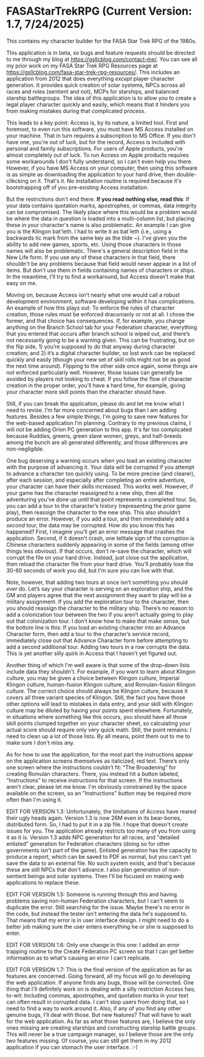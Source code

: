 # FASAStarTrekRPG (Current Version: 1.7, 7/24/2025)
This contains my character builder for the FASA Star Trek RPG of the 1980s.

This application is in beta, so bugs and feature requests should be directed to me through my blog at https://gsllcblog.com/contact-me/. You can see all my prior work on my FASA Star Trek RPG Resources page at https://gsllcblog.com/fasa-star-trek-rpg-resources/. This includes an application from 2012 that does everything *except* player character generation. It provides quick creation of solar systems, NPCs across all races and roles (sentient and not), MCPs for starships, and balanced starship battlegroups. The idea of this application is to allow you to create a legal player character quickly and easily, which means that it hinders you from making mistakes during that complicated process.

This leads to a key point: Access is, by its nature, a limited tool. First and foremost, to even run this software, you must have MS Access installed on your machine. That in turn requires a subscription to MS Office. If you don't have one, you're out of luck, but for the record, Access is included with personal and family subscriptions. For users of Apple products, you're almost completely out of luck. To run Access on Apple products requires some workarounds I don't fully understand, so I can't even help you there. However, if you have MS Access on your computer, then using this software is as simple as downloading the application to your hard drive, then double-clikcking on it. That's it. No installation routine is required because it's bootstrapping off of you pre-existing Access installation.

But the restrictions don't end there. **If you read nothing else, read this**: If your data contains quotation marks, apostrophes, or commas, data integrity can be compromised. The likely place where this would be a problem would be where the data in question is loaded into a multi-column list, but placing these in your character's name is also problematic. An example I can give you is the Klingon bat'leth. I had to write it as bat`leth (i.e., using a backwards tic mark from the same key as the tilde ~). I've given you the ability to add new games, sports, etc. Using those characters in those names will also be problematic. There's a general description field in the New Life form. If you use any of these characters in that field, there shouldn't be any problems because that field would never appear in a list of items. But don't use them in fields containing names of characters or ships. In the meantime, I'll try to find a workaround, but Access doesn't make that easy on me.

Moving on, because Access isn't nearly what one would call a robust development environment, software developing within it has complications. An example of how this plays out: To enforce the rules of character creation, those rules must be enforced draconianly or not at all. I chose the former, and that choice has consequences. If, for example, you change anything on the Branch School tab for your Federation character, everything that you entered that occurs after branch school is wiped out, and there’s not necessarily going to be a warning given. This can be frustrating, but on the flip side, 1) you’re supposed to do that anyway during character creation; and 2) it’s a digital character builder, so lost work can be replaced quickly and easily (though your new set of skill rolls might not be as good the next time around). Flipping to the other side once again, some things are *not* enforced particularly well. However, those issues can generally be avoided by players not looking to cheat. If you follow the flow of character creation in the proper order, you’ll have a hard time, for example, giving your character more skill points than the character should have.

Still, if you can break the application, please do and let me know what I need to revise. I’m far more concerned about bugs than I am adding features. Besides a few simple things, I'm going to save new features for the web-based application I’m planning. Contrary to my previous claims, I will _not_ be adding Orion PC generation to this app. It's far too complicated because Ruddies, greens, green slave women, greys, and half-breeds among the bunch are all generated differently, and those differences are non-negligible.

One bug deserving a warning occurs when you load an existing character with the purpose of advancing it. Your data will be corrupted if you attempt to advance a character too quickly using. To be more precise (and clearer), after each session, and especially after completing an entire adventure, your character can have their skills increased. This works well. However, if your game has the character reassigned to a new ship, then all the adventuring you’ve done up until that point represents a completed tour. So, you can add a tour to the character’s history (representing the prior game play), then reassign the character to the new ship. This also shouldn’t produce an error. However, if you add a tour, and then immediately add a _second_ tour, the data may be corrupted. How do you know this has happened? First, I imagine you'll get an error message that crashes the application. Second, if it doesn't crash, one telltale sign of the corruption is Chinese characters suddenly appearing in some of the fields (among other things less obvious). If that occurs, don't re-save the character, which will corrupt the file on your hard drive. Instead, just close out the application, then reload the character file from your hard drive. You'll probably lose the 30-60 seconds of work you did, but I'm sure you can live with that.

Note, however, that adding two tours at once isn’t something you should _ever_ do. Let’s say your character is serving on an exploration ship, and the GM and players agree that the next assignment they want to play will be a military assignment. If you add the exploration tour to the character, then you should reassign the character to the military ship. There’s no reason to add a colonization tour between the two if you aren’t actually going to play out that colonization tour. I don’t know how to make that make sense, but the bottom line is this: If you load an existing character into an Advance Character form, then add a tour to the character’s service record, immediately close out that Advance Character form before attempting to add a second additional tour. Adding two tours in a row corrupts the data. This is yet another silly quirk in Access that I haven’t yet figured out.

Another thing of which I'm well aware is that some of the drop-down lists include data they shouldn't. For example, if you want to learn about Klingon culture, you may be given a choice between Klingon culture, Imperial Klingon culture, human-fusion Klingon culture, and Romulan-fusion Klingon culture. The correct choice should always be Klingon culture, because it covers all three variant species of Klingon. Still, the fact you have those other options will lead to mistakes in data entry, and your skill with Klingon culture may be diluted by having your points spent elsewhere. Fortunately, in situations where something like this occurs, you should have all those skill points clumped together on your character sheet, so calculating your actual score should require only very quick math. Still, the point remains: I need to clean up a lot of those lists. By all means, point them out to me to make sure I don't miss any.

As for how to use the application, for the most part the instructions appear on the application screens themselves as italicized, red text. There’s only one screen where the instructions couldn’t fit: “The Broadening” for creating Romulan characters. There, you instead hit a button labeled, “Instructions” to receive instructions for that screen. If the instructions aren't clear, please let me know. I'm obviously constrained by the space available on the screen, so an "Instructions" button may be required more often than I'm using it.

EDIT FOR VERSION 1.3: Unfortunately, the limitations of Access have reared their ugly heads again. Version 1.3 is now 26M even in its bear-bones, distributed form. So, I had to put it in a zip file. I hope that doesn't create issues for you. The application already restricts too many of you from using it as it is. Version 1.3 adds NPC generation for all races, and "detailed enlisted" generation for Federation characters (doing so for other governments isn't part of the game). Enlisted generation has the capacity to produce a report, which can be saved to PDF as normal, but you can't yet save the data to an external file. No such system exists, and that's because these are still NPCs that don't advance. I also plan generation of non-sentient beings and solar systems. Then I'll be focused on making web applications to replace these.

EDIT FOR VERSION 1.5: Someone is running through this and having problems saving non-human Federation characters, but I can't seem to duplicate the error. Still searching for the issue. Maybe there's no error in the code, but instead the tester isn't entering the data he's supposed to. That means that my error is in user interface design. I might need to do a better job making sure the user enters everything he or she is supposed to enter.

EDIT FOR VERSION 1.6: Only one change in this one: I added an error trapping routine to the Create Federation PC screen so that I can get better information as to what's causing an error I can't replicate.

EDIT FOR VERSION 1.7: This is the final version of the application as far as features are concerned. Going forward, all my focus will go to developing the web application. If anyone finds any bugs, those will be corrected. One thing that I'll definitely work on is dealing with a silly restriction Access has; to-wit: Including commas, apostrophes, and quotation marks in your text can often result in corrupted data. I can't stop users from doing that, so I need to find a way to work around it. Also, if any of you find any other genuine bugs, I'll deal with those. But new features? That will have to wait for the web application. As far as what those features are, I believe the only ones missing are creating starships and constructing starship battle groups. This will never be a true campaign manager, so I believe those are the only two features missing. Of course, you can still get them in my 2012 application if you can stomach the user interface. :-)
